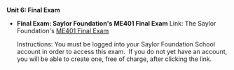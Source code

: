 **Unit 6: Final Exam** <span id="6"></span> 
-   **Final Exam: Saylor Foundation's ME401 Final Exam**
    Link: The Saylor Foundation's [ME401 Final
    Exam](http://school.saylor.org/mod/quiz/view.php?id=234)  
      
     Instructions: You must be logged into your Saylor Foundation School
    account in order to access this exam.  If you do not yet have an
    account, you will be able to create one, free of charge, after
    clicking the link. 


